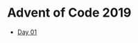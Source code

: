 # Advent of Code 2019

- [Day 01](./src/main/java/com/spenserca/adventofcode2019/services/DayOne.md)